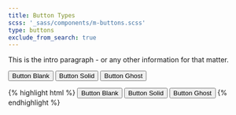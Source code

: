 ```yaml
---
title: Button Types
scss: '_sass/components/m-buttons.scss'
type: buttons
exclude_from_search: true
---
```


This is the intro paragraph - or any other information for that matter.

<!-- 
	* THIS IS THE LIVE CODE SAMPLE 
	* ANY CODE USED HERE WILL DISPLAY AS IT WOULD ON A WEBSITE
-->

<button class="mi-button blank">Button Blank</button>
<button class="mi-button button-primary">Button Solid</button>
<button class="mi-button ghost">Button Ghost</button>



<!-- THIS IS THE HTML CODE EXAMPLE -->
{% highlight html %}
<button class="mi-button blank">Button Blank</button>
<button class="mi-button button-primary">Button Solid</button>
<button class="mi-button ghost">Button Ghost</button>
{% endhighlight %}
